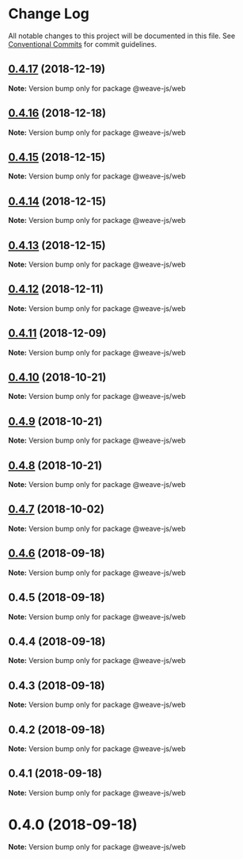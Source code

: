 # Change Log

All notable changes to this project will be documented in this file.
See [Conventional Commits](https://conventionalcommits.org) for commit guidelines.

## [0.4.17](https://github.com/fachw3rk/weave/compare/@weave-js/web@0.4.16...@weave-js/web@0.4.17) (2018-12-19)

**Note:** Version bump only for package @weave-js/web





## [0.4.16](https://github.com/fachw3rk/weave/compare/@weave-js/web@0.4.15...@weave-js/web@0.4.16) (2018-12-18)

**Note:** Version bump only for package @weave-js/web





## [0.4.15](https://github.com/fachw3rk/weave/compare/@weave-js/web@0.4.14...@weave-js/web@0.4.15) (2018-12-15)

**Note:** Version bump only for package @weave-js/web





## [0.4.14](https://github.com/fachw3rk/weave/compare/@weave-js/web@0.4.13...@weave-js/web@0.4.14) (2018-12-15)

**Note:** Version bump only for package @weave-js/web





## [0.4.13](https://github.com/fachw3rk/weave/compare/@weave-js/web@0.4.12...@weave-js/web@0.4.13) (2018-12-15)

**Note:** Version bump only for package @weave-js/web





## [0.4.12](https://github.com/fachw3rk/weave/compare/@weave-js/web@0.4.11...@weave-js/web@0.4.12) (2018-12-11)

**Note:** Version bump only for package @weave-js/web





## [0.4.11](https://github.com/fachw3rk/weave/compare/@weave-js/web@0.4.10...@weave-js/web@0.4.11) (2018-12-09)

**Note:** Version bump only for package @weave-js/web





## [0.4.10](https://github.com/fachw3rk/weave/compare/@weave-js/web@0.4.9...@weave-js/web@0.4.10) (2018-10-21)

**Note:** Version bump only for package @weave-js/web





## [0.4.9](https://github.com/fachw3rk/weave/compare/@weave-js/web@0.4.8...@weave-js/web@0.4.9) (2018-10-21)

**Note:** Version bump only for package @weave-js/web





<a name="0.4.8"></a>
## [0.4.8](https://github.com/fachw3rk/weave/compare/@weave-js/web@0.4.7...@weave-js/web@0.4.8) (2018-10-21)

**Note:** Version bump only for package @weave-js/web





<a name="0.4.7"></a>
## [0.4.7](https://github.com/fachw3rk/weave/compare/@weave-js/web@0.4.6...@weave-js/web@0.4.7) (2018-10-02)

**Note:** Version bump only for package @weave-js/web





<a name="0.4.6"></a>
## [0.4.6](https://github.com/fachw3rk/weave/compare/@weave-js/web@0.4.5...@weave-js/web@0.4.6) (2018-09-18)

**Note:** Version bump only for package @weave-js/web





<a name="0.4.5"></a>
## 0.4.5 (2018-09-18)

**Note:** Version bump only for package @weave-js/web





<a name="0.4.4"></a>
## 0.4.4 (2018-09-18)

**Note:** Version bump only for package @weave-js/web





<a name="0.4.3"></a>
## 0.4.3 (2018-09-18)

**Note:** Version bump only for package @weave-js/web





<a name="0.4.2"></a>
## 0.4.2 (2018-09-18)

**Note:** Version bump only for package @weave-js/web





<a name="0.4.1"></a>
## 0.4.1 (2018-09-18)

**Note:** Version bump only for package @weave-js/web





<a name="0.4.0"></a>
# 0.4.0 (2018-09-18)

**Note:** Version bump only for package @weave-js/web
